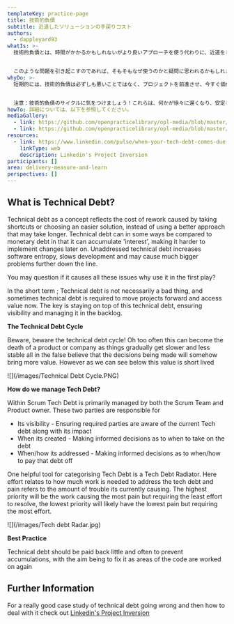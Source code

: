 ```yaml
---
templateKey: practice-page
title: 技術的負債
subtitle: 近道したソリューションの手戻りコスト
authors:
  - dappleyard93
whatIs: >-
  技術的負債とは、時間がかかるかもしれないがより良いアプローチを使う代わりに、近道をしたり、より簡単なソリューションを選んだりすることによって生じる手戻りのコストを示すコンセプトです。技術的負債は、「金利」が蓄積され、後で変更を実施するのが難しくなるという点で、ある意味、金銭的負債と比較することができます。技術的負債に対処できない場合、ソフトウェアのエントロピーを増大させ、開発を遅らせ、さらに大きな問題を引き起こす可能性があります。


  このような問題を引き起こすのであれば、そもそもなぜ使うのかと疑問に思われるかもしれません。
whyDo: >-
  短期的には、技術的負債は必ずしも悪いことではなく、プロジェクトを前進させ、今すぐ価値を得るためには、技術的負債が必要な場合もあります。重要なのは、この技術的負債を常に把握し、可視性を確保し、バックログで管理することです。


  注意：技術的負債のサイクルに気をつけましょう！これらは、何かが徐々に遅くなり、安定しなくなるにつれて、なされた決定が何らかの形でより多くの価値をもたらすという誤った考えのもとに、製品や会社の命取りになることがよくあります。 しかし、以下に示すように、この価値は短命です。
howTo: 詳細については、以下を参照してください。
mediaGallery:
  - link: https://github.com/openpracticelibrary/opl-media/blob/master/images/technical-debt-cycle.png?raw=true
  - link: https://github.com/openpracticelibrary/opl-media/blob/master/images/tech-debt-radar.jpg?raw=true
resources:
  - link: https://www.linkedin.com/pulse/when-your-tech-debt-comes-due-kevin-scott/
    linkType: web
    description: Linkedin's Project Inversion
participants: []
area: delivery-measure-and-learn
perspectives: []
---
```

## What is Technical Debt?

Technical debt as a concept reflects the cost of rework caused by taking shortcuts or choosing an easier solution, instead of using a better approach that may take longer. Technical debt can in some ways be compared to monetary debt in that it can accumulate 'interest', making it harder to implement changes later on. Unaddressed technical debt increases software entropy, slows development and may cause much bigger problems further down the line.

You may question if it causes all these issues why use it in the first play?

In the short term ; Technical debt is not necessarily a bad thing, and sometimes technical debt is required to move projects forward and access value now. The key is staying on top of this technical debt, ensuring visibility and managing it in the backlog.

**The Technical Debt Cycle**

Beware, beware the technical debt cycle! Oh too often this can become the death of a product or company as things gradually get slower and less stable all in the false believe that the decisions being made will somehow bring more value. However as we can see below this value is short lived

![](/images/Technical Debt Cycle.PNG)

**How do we manage Tech Debt?**

Within Scrum Tech Debt is primarily managed by both the Scrum Team and Product owner. These two parties are responsible for

- Its visibility - Ensuring required parties are aware of the current Tech debt along with its impact
- When its created - Making informed decisions as to when to take on the debt
- When/how its addressed - Making informed decisions as to when/how to pay that debt off

One helpful tool for categorising Tech Debt is a Tech Debt Radiator. Here effort relates to how much work is needed to address the tech debt and pain refers to the amount of trouble its currently causing. The highest priority will be the work causing the most pain but requiring the least effort to resolve, the lowest priority will likely have the lowest pain but requiring the most effort.

![](/images/Tech debt Radar.jpg)

**Best Practice**

Technical debt should be paid back little and often to prevent accumulations, with the aim being to fix it as areas of the code are worked on again

## Further Information

For a really good case study of technical debt going wrong and then how to deal with it check out [Linkedin's Project Inversion](https://www.linkedin.com/pulse/when-your-tech-debt-comes-due-kevin-scott/)
